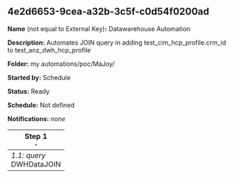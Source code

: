 ## 4e2d6653-9cea-a32b-3c5f-c0d54f0200ad

**Name** (not equal to External Key)**:** Datawarehouse Automation

**Description:** Automates JOIN query in adding test_cim_hcp_profile.crm_id to test_anz_dwh_hcp_profile

**Folder:** my automations/poc/MaJoy/

**Started by:** Schedule

**Status:** Ready

**Schedule:** Not defined

**Notifications:** _none_


| Step 1<br>_<small>-</small>_ |
| --- |
| _1.1: query_<br>DWHDataJOIN |
